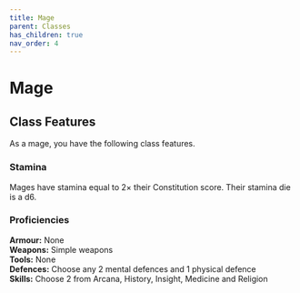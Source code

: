 ```yaml
---
title: Mage
parent: Classes
has_children: true
nav_order: 4
---
```


# Mage

## Class Features
As a mage, you have the following class features.

### Stamina
Mages have stamina equal to 2× their Constitution score. Their stamina die is a d6.

### Proficiencies
**Armour:** None<br>
**Weapons:** Simple weapons<br>
**Tools:** None<br>
**Defences:** Choose any 2 mental defences and 1 physical defence<br>
**Skills:** Choose 2 from Arcana, History, Insight, Medicine and Religion
